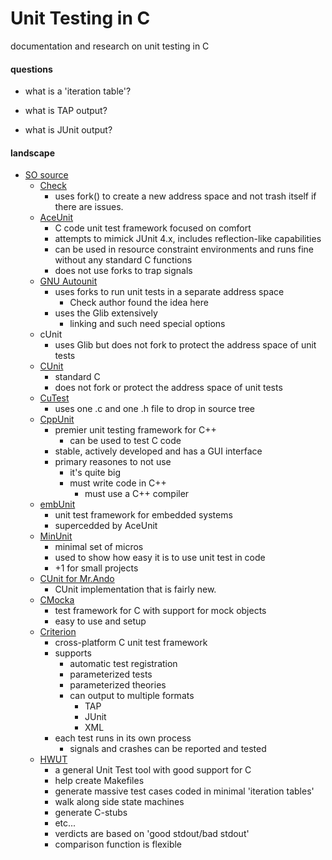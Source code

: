 # Unit Testing in C

documentation and research on unit testing in C

#### questions

* what is a 'iteration table'?

* what is TAP output?

* what is JUnit output?

#### landscape 

* [SO source](http://stackoverflow.com/questions/65820/unit-testing-c-code)
	* [Check](http://check.sourceforge.net/doc/check_html/check_2.html#SEC3)
		* uses fork() to create a new address space and not trash itself if there are issues.
	* [AceUnit](http://aceunit.sourceforge.net/)
		* C code unit test framework focused on comfort 
		* attempts to mimick JUnit 4.x, includes reflection-like capabilities
		* can be used in resource constraint environments and runs fine without any standard C functions 
		* does not use forks to trap signals 
	* [GNU Autounit](http://autounit.tigris.org/)
		* uses forks to run unit tests in a separate address space 
			* Check author found the idea here
		* uses the Glib extensively
			* linking and such need special options 
	* cUnit
		* uses Glib but does not fork to protect the address space of unit tests
	* [CUnit](http://cunit.sourceforge.net/)
		* standard C
		* does not fork or protect the address space of unit tests
	* [CuTest](http://cutest.sourceforge.net/)
		* uses one .c and one .h file to drop in source tree
	* [CppUnit](https://sourceforge.net/projects/cppunit/)
		* premier unit testing framework for C++
			* can be used to test C code
		* stable, actively developed and has a GUI interface
		* primary reasones to not use 
			* it's quite big
			* must write code in C++ 
				* must use a C++ compiler
	* [embUnit](https://sourceforge.net/projects/embunit/)
		* unit test framework for embedded systems 
		* supercedded by AceUnit
	* [MinUnit](http://www.jera.com/techinfo/jtns/jtn002.html)
		* minimal set of micros
		* used to show how easy it is to use unit test in code
		* +1 for small projects
	* [CUnit for Mr.Ando](http://park.ruru.ne.jp/ando/work/CUnitForAndo/html/)
		* CUnit implementation that is fairly new. 
	* [CMocka](https://cmocka.org/)
		* test framework for C with support for mock objects
		* easy to use and setup
	* [Criterion](https://github.com/Snaipe/Criterion)
		* cross-platform C unit test framework
		* supports 
			* automatic test registration
			* parameterized tests
			* parameterized theories
			* can output to multiple formats 
				* TAP 
				* JUnit
				* XML
		* each test runs in its own process 
			* signals and crashes can be reported and tested
	* [HWUT](http://hwut.sourceforge.net/)
		* a general Unit Test tool with good support for C
		* help create Makefiles 
		* generate massive test cases coded in minimal 'iteration tables'
		* walk along side state machines
		* generate C-stubs
		* etc... 
		* verdicts are based on 'good stdout/bad stdout'
		* comparison function is flexible